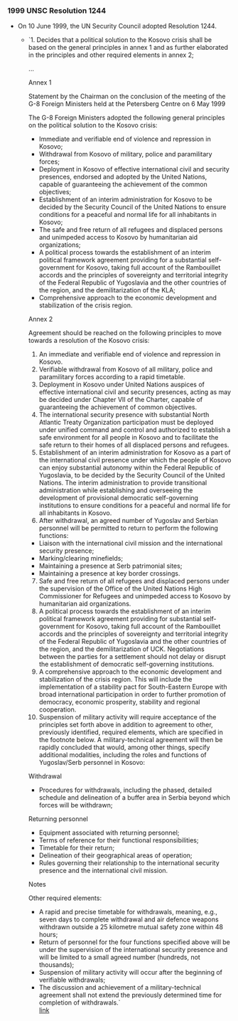 ### 1999 UNSC Resolution 1244
- On 10 June 1999, the UN Security Council adopted Resolution 1244.
    - `1. Decides that a political solution to the Kosovo crisis shall be based on the general principles in annex 1 and as further elaborated in the principles and other required elements in annex 2;  
          
        ...  
          
        Annex 1  
          
        Statement by the Chairman on the conclusion of the meeting of the G-8 Foreign Ministers held at the Petersberg Centre on 6 May 1999  
          
        The G-8 Foreign Ministers adopted the following general principles on the political solution to the Kosovo crisis:  
          
        - Immediate and verifiable end of violence and repression in Kosovo;  
        - Withdrawal from Kosovo of military, police and paramilitary forces;  
        - Deployment in Kosovo of effective international civil and security presences, endorsed and adopted by the United Nations, capable of guaranteeing the achievement of the common objectives;  
        - Establishment of an interim administration for Kosovo to be decided by the Security Council of the United Nations to ensure conditions for a peaceful and normal life for all inhabitants in Kosovo;  
        - The safe and free return of all refugees and displaced persons and unimpeded access to Kosovo by humanitarian aid organizations;  
        - A political process towards the establishment of an interim political framework agreement providing for a substantial self-government for Kosovo, taking full account of the Rambouillet accords and the principles of sovereignty and territorial integrity of the Federal Republic of Yugoslavia and the other countries of the region, and the demilitarization of the KLA;  
        - Comprehensive approach to the economic development and stabilization of the crisis region.  
          
        Annex 2  
          
        Agreement should be reached on the following principles to move towards a resolution of the Kosovo crisis:  
          
        1. An immediate and verifiable end of violence and repression in Kosovo.  
        2. Verifiable withdrawal from Kosovo of all military, police and paramilitary forces according to a rapid timetable.  
        3. Deployment in Kosovo under United Nations auspices of effective international civil and security presences, acting as may be decided under Chapter VII of the Charter, capable of guaranteeing the achievement of common objectives.  
        4. The international security presence with substantial North Atlantic Treaty Organization participation must be deployed under unified command and control and authorized to establish a safe environment for all people in Kosovo and to facilitate the safe return to their homes of all displaced persons and refugees.  
        5. Establishment of an interim administration for Kosovo as a part of the international civil presence under which the people of Kosovo can enjoy substantial autonomy within the Federal Republic of Yugoslavia, to be decided by the Security Council of the United Nations. The interim administration to provide transitional administration while establishing and overseeing the development of provisional democratic self-governing institutions to ensure conditions for a peaceful and normal life for all inhabitants in Kosovo.  
        6. After withdrawal, an agreed number of Yugoslav and Serbian personnel will be permitted to return to perform the following functions:  
        - Liaison with the international civil mission and the international security presence;  
        - Marking/clearing minefields;  
        - Maintaining a presence at Serb patrimonial sites;  
        - Maintaining a presence at key border crossings.  
        7. Safe and free return of all refugees and displaced persons under the supervision of the Office of the United Nations High Commissioner for Refugees and unimpeded access to Kosovo by humanitarian aid organizations.  
        8. A political process towards the establishment of an interim political framework agreement providing for substantial self-government for Kosovo, taking full account of the Rambouillet accords and the principles of sovereignty and territorial integrity of the Federal Republic of Yugoslavia and the other countries of the region, and the demilitarization of UCK. Negotiations between the parties for a settlement should not delay or disrupt the establishment of democratic self-governing institutions.  
        9. A comprehensive approach to the economic development and stabilization of the crisis region. This will include the implementation of a stability pact for South-Eastern Europe with broad international participation in order to further promotion of democracy, economic prosperity, stability and regional cooperation.  
        10. Suspension of military activity will require acceptance of the principles set forth above in addition to agreement to other, previously identified, required elements, which are specified in the footnote below. A military-technical agreement will then be rapidly concluded that would, among other things, specify additional modalities, including the roles and functions of Yugoslav/Serb personnel in Kosovo:  
          
        Withdrawal  
          
        - Procedures for withdrawals, including the phased, detailed schedule and delineation of a buffer area in Serbia beyond which forces will be withdrawn;  
          
        Returning personnel  
          
        - Equipment associated with returning personnel;  
        - Terms of reference for their functional responsibilities;  
        - Timetable for their return;  
        - Delineation of their geographical areas of operation;  
        - Rules governing their relationship to the international security presence and the international civil mission.  
          
        Notes  
          
        Other required elements:  
        - A rapid and precise timetable for withdrawals, meaning, e.g., seven days to complete withdrawal and air defence weapons withdrawn outside a 25 kilometre mutual safety zone within 48 hours;  
        - Return of personnel for the four functions specified above will be under the supervision of the international security presence and will be limited to a small agreed number (hundreds, not thousands);  
        - Suspension of military activity will occur after the beginning of verifiable withdrawals;  
        - The discussion and achievement of a military-technical agreement shall not extend the previously determined time for completion of withdrawals.`  
        [link](https://digitallibrary.un.org/record/274488?ln=en)